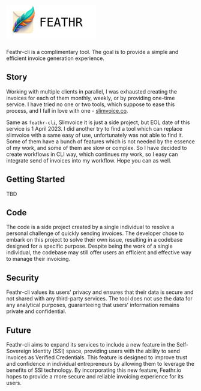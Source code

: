 # [<img src="./feathr-logo.png" height="90"/>](https://github.com/idestis/feathr-cli)

Feathr-cli is a complimentary tool. The goal is to provide a simple and efficient invoice generation experience.

## Story

Working with multiple clients in parallel, I was exhausted creating the invoices for each of them monthly, weekly, or by providing one-time service. I have tried no one or two tools, which suppose to ease this process, and I fall in love with one - [slimvoice.co](https://slimvoice.co).

Same as `feathr-cli`, Slimvoice it is just a side project, but EOL date of this service is 1 April 2023. I did another try to find a tool which can replace slimvoice with a same easy of use, unfortunately was not able to find it. Some of them have a bunch of features which is not needed by the essence of my work, and some of them are slow or complex. So I have decided to create workflows in CLI way, which continues my work, so I easy can integrate send of invoices into my workflow. Hope you can as well.

## Getting Started

TBD

## Code

The code is a side project created by a single individual to resolve a personal challenge of quickly sending invoices. The developer chose to embark on this project to solve their own issue, resulting in a codebase designed for a specific purpose. Despite being the work of a single individual, the codebase may still offer users an efficient and effective way to manage their invoicing.

## Security

Feathr-cli values its users' privacy and ensures that their data is secure and not shared with any third-party services.
The tool does not use the data for any analytical purposes, guaranteeing that users' information remains private and confidential.

## Future

Feathr-cli aims to expand its services to include a new feature in the Self-Sovereign Identity (SSI) space, providing users with the ability to send invoices as Verified Credentials. This feature is designed to improve trust and confidence in individual entrepreneurs by allowing them to leverage the benefits of SSI technology. By incorporating this new feature, Feathr.io hopes to provide a more secure and reliable invoicing experience for its users.

